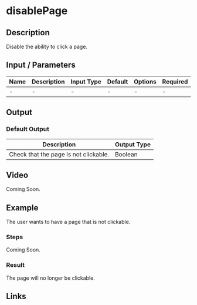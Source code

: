 # disablePage

## Description

Disable the ability to click a page.

## Input / Parameters

| Name | Description | Input Type | Default | Options | Required |
| ------ | ------ | ------ | ------ | ------ | ------ |
| - | - | - | - | - | - |

## Output

### Default Output

| Description | Output Type |
| ------ | ------ |
| Check that the page is not clickable. | Boolean |

## Video

Coming Soon.

## Example

The user wants to have a page that is not clickable.

### Steps

Coming Soon.

### Result

The page will no longer be clickable.

## Links
